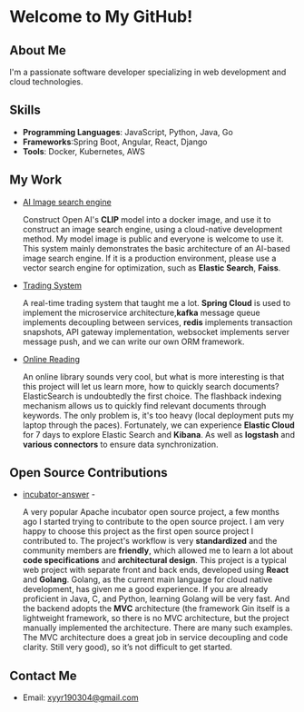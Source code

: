 # Welcome to My GitHub!

## About Me

I'm a passionate software developer specializing in web development and cloud technologies.

## Skills

- **Programming Languages**: JavaScript, Python, Java, Go
- **Frameworks**:Spring Boot, Angular, React, Django
- **Tools**: Docker, Kubernetes, AWS

## My Work

- [AI Image search engine](https://github.com/insistedMarin/Image-Search-System-Using-CLIP-Model)
  
  Construct Open AI's **CLIP** model into a docker image, and use it to construct an image search engine, using a cloud-native development method. My model image is public and everyone is welcome to use it.
  This system mainly demonstrates the basic architecture of an AI-based image search engine. If it is a production environment, please use a vector search engine for optimization, such as **Elastic Search**, **Faiss**.
  
- [Trading System](https://github.com/insistedMarin/Transaction-Spring)

  A real-time trading system that taught me a lot. **Spring Cloud** is used to implement the microservice architecture,**kafka** message queue implements decoupling between services, **redis** implements transaction snapshots, API gateway implementation, websocket implements server message push, and we can write our own ORM framework.

- [Online Reading](https://github.com/insistedMarin/online-reading)

  An online library sounds very cool, but what is more interesting is that this project will let us learn more, how to quickly search documents? ElasticSearch is undoubtedly the first choice. The flashback indexing mechanism allows us to quickly find relevant documents through keywords. The only problem is, it's too heavy (local deployment puts my laptop through the paces). Fortunately, we can experience **Elastic Cloud** for 7 days to explore Elastic Search and **Kibana**. As well as **logstash** and **various connectors** to ensure data synchronization.

## Open Source Contributions

- [incubator-answer](https://github.com/insistedMarin/incubator-answer) -

  A very popular Apache incubator open source project, a few months ago I started trying to contribute to the open source project. I am very happy to choose this project as the first open source project I contributed to. The project's workflow is very **standardized** and the community members are **friendly**, which allowed me to learn a lot about **code specifications** and **architectural design**. This project is a typical web project with separate front and back ends, developed using **React** and **Golang**. Golang, as the current main language for cloud native development, has given me a good experience. If you are already proficient in Java, C, and Python, learning Golang will be very fast. And the backend adopts the **MVC** architecture (the framework Gin itself is a lightweight framework, so there is no MVC architecture, but the project manually implemented the architecture. There are many such examples. The MVC architecture does a great job in service decoupling and code clarity. Still very good), so it’s not difficult to get started.


## Contact Me

- Email: [xyyr190304@gmail.com](mailto:xyyr190304@gmail.com)


